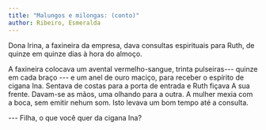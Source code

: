 ```yaml
---
title: "Malungos e milongas: (conto)"
author: Ribeiro, Esmeralda
---
```

<div data-schema-version="8"><p>Dona Irina, a faxineira da empresa, dava consultas espirituais para Ruth, de quinze em quinze dias à hora do almoço.</p> <p>A faxineira colocava um avental vermelho-sangue, trinta pulseiras--- quinze em cada braço --- e um anel de ouro maciço, para receber o espírito de cigana Ina. Sentava de costas para a porta de entrada e Ruth fiçava A sua frente. Davam-se as mãos, uma olhando para a outra. A mulher mexia com a boca, sem emitir nehum som. Isto levava um bom tempo até a consulta.</p> <p>--- Filha, o que você quer da cigana Ina?</p> </div>
